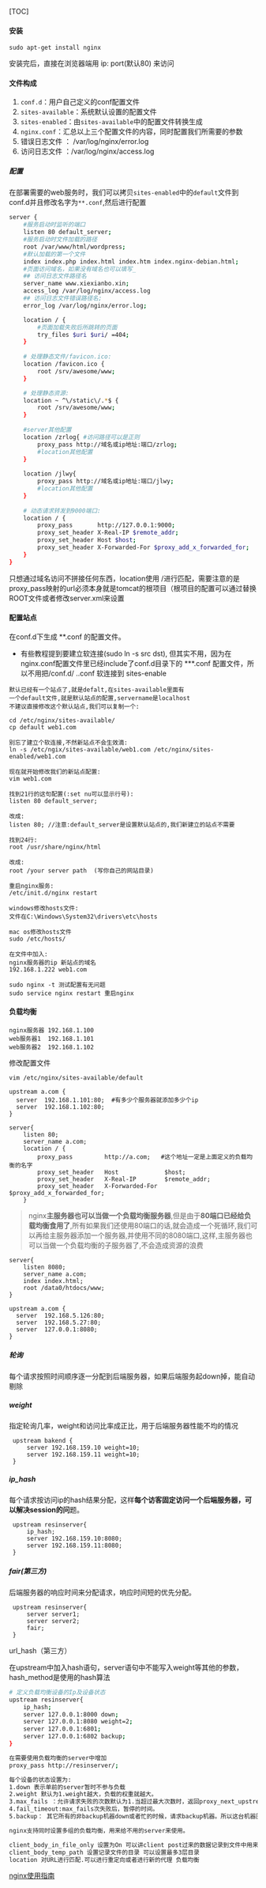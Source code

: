 [TOC]



#### 安装

```
sudo apt-get install nginx
```

安装完后，直接在浏览器端用 ip: port(默认80) 来访问

#### 文件构成

1. `conf.d`：用户自己定义的conf配置文件
2. `sites-available`：系统默认设置的配置文件
3. `sites-enabled`：由`sites-available`中的配置文件转换生成
4. `nginx.conf`：汇总以上三个配置文件的内容，同时配置我们所需要的参数
5. 错误日志文件 ： /var/log/nginx/error.log
6. 访问日志文件 ：/var/log/nginx/access.log

##### 配置

在部署需要的web服务时，我们可以拷贝`sites-enabled`中的`default`文件到conf.d并且修改名字为`**.conf`,然后进行配置

```sh
server {
    #服务启动时监听的端口
    listen 80 default_server;
    #服务启动时文件加载的路径
    root /var/www/html/wordpress;
    #默认加载的第一个文件
    index index.php index.html index.htm index.nginx-debian.html;
    #页面访问域名，如果没有域名也可以填写_
    ## 访问日志文件路径名
    server_name www.xiexianbo.xin;
    access_log /var/log/nginx/access.log
    ## 访问日志文件错误路径名; 
	error_log /var/log/nginx/error.log;

    location / {
        #页面加载失败后所跳转的页面
        try_files $uri $uri/ =404;
    }
    
    # 处理静态文件/favicon.ico:
    location /favicon.ico {
        root /srv/awesome/www;
    }

    # 处理静态资源:
    location ~ ^\/static\/.*$ {
        root /srv/awesome/www;
    }
    
    #server其他配置
    location /zrlog{ #访问路径可以是正则
        proxy_pass http://域名或ip地址:端口/zrlog;
        #location其他配置
    }
    
    location /jlwy{
        proxy_pass http://域名或ip地址:端口/jlwy;
        #location其他配置
    }
    
    # 动态请求转发到9000端口:
    location / {
        proxy_pass       http://127.0.0.1:9000;
        proxy_set_header X-Real-IP $remote_addr;
        proxy_set_header Host $host;
        proxy_set_header X-Forwarded-For $proxy_add_x_forwarded_for;
    }
}
```

只想通过域名访问不拼接任何东西，location使用 /进行匹配，需要注意的是proxy_pass映射的url必须本身就是tomcat的根项目（根项目的配置可以通过替换ROOT文件或者修改server.xml来设置



#### 配置站点

在conf.d下生成 **.conf 的配置文件。

* 有些教程提到要建立软连接(sudo ln -s src dst), 但其实不用，因为在nginx.conf配置文件里已经include了conf.d目录下的 ***.conf 配置文件，所以不用把/conf.d/ ..conf 软连接到 sites-enable

```
默认已经有一个站点了,就是defalt,在sites-available里面有
一个default文件,就是默认站点的配置,servername是localhost
不建议直接修改这个默认站点,我们可以复制一个:

cd /etc/nginx/sites-available/
cp default web1.com

别忘了建立个软连接,不然新站点不会生效滴:
ln -s /etc/ngix/sites-available/web1.com /etc/nginx/sites-enabled/web1.com

现在就开始修改我们的新站点配置:
vim web1.com

找到21行的这句配置(:set nu可以显示行号):
listen 80 default_server;

改成:
listen 80; //注意:default_server是设置默认站点的,我们新建立的站点不需要

找到24行:
root /usr/share/nginx/html

改成:
root /your server path  (写你自己的网站目录)

重启nginx服务:
/etc/init.d/nginx restart
```



```shell
windows修改hosts文件:
文件在C:\Windows\System32\drivers\etc\hosts

mac os修改hosts文件
sudo /etc/hosts/

在文件中加入:
nginx服务器的ip 新站点的域名
192.168.1.222 web1.com
```



```
sudo nginx -t 测试配置有无问题
sudo service nginx restart 重启nginx

```



#### 负载均衡

```
nginx服务器 192.168.1.100
web服务器1  192.168.1.101
web服务器2  192.168.1.102
```

修改配置文件

```
vim /etc/nginx/sites-available/default

upstream a.com {
  server  192.168.1.101:80;  #有多少个服务器就添加多少个ip
  server  192.168.1.102:80;
}

server{
    listen 80;
    server_name a.com;
    location / {
        proxy_pass         http://a.com;   #这个地址一定是上面定义的负载均衡的名字
        proxy_set_header   Host             $host;
        proxy_set_header   X-Real-IP        $remote_addr;
        proxy_set_header   X-Forwarded-For  $proxy_add_x_forwarded_for;
    }
```

> nginx**主服务器也可以当做一个负载均衡服务器**,但是由于**80端口已经给负载均衡食用了**,所有如果我们还使用80端口的话,就会造成一个死循环,我们可以再给主服务器添加一个服务器,并使用不同的8080端口,这样,主服务器也可以当做一个负载均衡的子服务器了,不会造成资源的浪费



```
server{
    listen 8080;
    server_name a.com;
    index index.html;
    root /data0/htdocs/www;
}

upstream a.com {
  server  192.168.5.126:80;
  server  192.168.5.27:80;
  server  127.0.0.1:8080;
}
```



##### 轮询

每个请求按照时间顺序逐一分配到后端服务器，如果后端服务起down掉，能自动剔除



##### weight

指定轮询几率，weight和访问比率成正比，用于后端服务器性能不均的情况

```
 upstream bakend {
     server 192.168.159.10 weight=10;
     server 192.168.159.11 weight=10;
 }
```



##### ip_hash

每个请求按访问ip的hash结果分配，这样**每个访客固定访问一个后端服务器，可以解决session的问**题。

```undefined
 upstream resinserver{
     ip_hash;
     server 192.168.159.10:8080;
     server 192.168.159.11:8080;
 }
```

##### fair(第三方)

后端服务器的响应时间来分配请求，响应时间短的优先分配。

```undefined
 upstream resinserver{
     server server1;
     server server2;
     fair;
 }
```



url_hash（第三方）

在upstream中加入hash语句，server语句中不能写入weight等其他的参数，hash_method是使用的hash算法



```bash
# 定义负载均衡设备的Ip及设备状态
upstream resinserver{
    ip_hash;
    server 127.0.0.1:8000 down;
    server 127.0.0.1:8080 weight=2;
    server 127.0.0.1:6801;
    server 127.0.0.1:6802 backup;
}

在需要使用负载均衡的server中增加
proxy_pass http://resinserver/;

每个设备的状态设置为:
1.down 表示单前的server暂时不参与负载
2.weight 默认为1.weight越大，负载的权重就越大。
3.max_fails ：允许请求失败的次数默认为1.当超过最大次数时，返回proxy_next_upstream 模块定义的错误
4.fail_timeout:max_fails次失败后，暂停的时间。
5.backup： 其它所有的非backup机器down或者忙的时候，请求backup机器。所以这台机器压力会最轻。

nginx支持同时设置多组的负载均衡，用来给不用的server来使用。

client_body_in_file_only 设置为On 可以讲client post过来的数据记录到文件中用来做debug
client_body_temp_path 设置记录文件的目录 可以设置最多3层目录
location 对URL进行匹配.可以进行重定向或者进行新的代理 负载均衡
```





[nginx使用指南](https://www.jianshu.com/p/fd25a9c008a0)